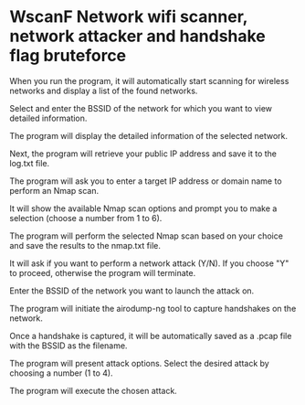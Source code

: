 # WscanF Network wifi scanner, network attacker and handshake flag bruteforce

When you run the program, it will automatically start scanning for wireless networks and display a list of the found networks.

Select and enter the BSSID of the network for which you want to view detailed information.

The program will display the detailed information of the selected network.

Next, the program will retrieve your public IP address and save it to the log.txt file.

The program will ask you to enter a target IP address or domain name to perform an Nmap scan.

It will show the available Nmap scan options and prompt you to make a selection (choose a number from 1 to 6).

The program will perform the selected Nmap scan based on your choice and save the results to the nmap.txt file.

It will ask if you want to perform a network attack (Y/N). If you choose "Y" to proceed, otherwise the program will terminate.

Enter the BSSID of the network you want to launch the attack on.

The program will initiate the airodump-ng tool to capture handshakes on the network.

Once a handshake is captured, it will be automatically saved as a .pcap file with the BSSID as the filename.

The program will present attack options. Select the desired attack by choosing a number (1 to 4).

The program will execute the chosen attack.
